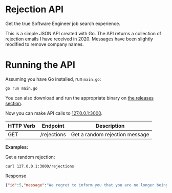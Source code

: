 # Rejection API

Get the true Software Engineer job search experience.

This is a simple JSON API created with Go. The API returns a collection of rejection emails I have received in 2020. Messages have been slightly modified to remove company names.

# Running the API

Assuming you have Go installed, run `main.go`:

```
go run main.go
```

You can also download and run the appropriate binary on [the releases section](https://github.com/nelsonfigueroa/rejection_api/releases/tag/v0.1).

Now you can make API calls to [127.0.0.1:3000](http://127.0.0.1:3000).

| HTTP Verb | Endpoint   | Description                    |
|-----------|------------|--------------------------------|
| GET       | /rejections | Get a random rejection message 

**Examples:**

Get a random rejection:

```
curl 127.0.0.1:3000/rejections
```

Response

```json
{"id":5,"message":"We regret to inform you that you are no longer being considered for the Junior Full-Stack Developer position. Thank you for your interest and for taking the time to apply.","created_at":"2020-07-27T23:21:49.043Z","updated_at":"2020-07-27T23:21:49.043Z"}
```
